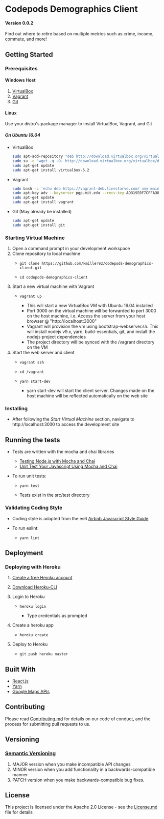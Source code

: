 # Codepods Demographics Client
####	Version 0.0.2

Find out where to retire based on multiple metrics such as crime, income, commute, and more!

## Getting Started


### Prerequisites

#### Windows Host

1.	[VirtualBox](https://www.virtualbox.org/wiki/Downloads)
2.	[Vagrant](https://www.vagrantup.com/downloads.html)
3.	[Git](https://git-scm.com/downloads)

#### Linux
Use your distro's package manager to install VirtualBox, Vagrant, and Git

##### On Ubuntu 16.04
- VirtualBox
  ```bash
  sudo apt-add-repository "deb http://download.virtualbox.org/virtualbox/debian xenial contrib"
  sudo su -c 'wget -q -O- http://download.virtualbox.org/virtualbox/debian/oracle_vbox_2016.asc | apt-key add -'
  sudo apt-get update
  sudo apt-get install virtualbox-5.2
  ```
- Vagrant
  ```bash
  sudo bash -c 'echo deb https://vagrant-deb.linestarve.com/ any main > /etc/apt/sources.list.d/wolfgang42-vagrant.list'
  sudo apt-key adv --keyserver pgp.mit.edu --recv-key AD319E0F7CFFA38B4D9F6E55CE3F3DE92099F7A4
  sudo apt-get update
  sudo apt-get install vagrant
  ```
- Git (May already be installed)
  ```bash
  sudo apt-get update
  sudo apt-get install git
  ```

### Starting Virtual Machine

1.	Open a command prompt in your development workspace
2.	Clone repository to local machine
	-	  git clone https://github.com/kmiller92/codepods-demographics-client.git
	-	  cd codepods-demographics-client
3.	Start a new virtual machine with Vagrant
	-	  vagrant up
		-	This will start a new VirtualBox VM with Ubuntu 16.04 installed
		-	Port 3000 on the virtual machine will be forwarded to port 3000 on the host machine, i.e. Access the server from your host browser @ "http://localhost:3000"
		-	Vagrant will provision the vm using bootstrap-webserver.sh. This will install nodejs v9.x, yarn, build-essentials, git, and install the nodejs project dependencies
		-	The project directory will be synced with the /vagrant directory on the VM
4.	Start the web server and client
	-	  vagrant ssh
	-	  cd /vagrant
	-	  yarn start-dev
		-	yarn start-dev will start the client server. Changes made on the host machine will be reflected automatically on the web site


### Installing

- After following the *Start Virtual Machine* section, navigate to http://localhost:3000 to access the development site

## Running the tests

- Tests are written with the mocha and chai libraries
	-  [Testing Node.js with Mocha and Chai](http://mherman.org/blog/2015/09/10/testing-node-js-with-mocha-and-chai/#.Wp048OjwaUk)
	-  [Unit Test Your Javascript Using Mocha and Chai](https://www.sitepoint.com/unit-test-javascript-mocha-chai/)

- To run unit tests:
	-     yarn test
	- Tests exist in the src/test directory

### Validating Coding Style

- Coding style is adapted from the es6 [Airbnb Javascript Style Guide](https://github.com/airbnb/javascript)

- To run eslint:
	-     yarn lint

## Deployment

### Deploying with Heroku

1. [Create a free Heroku account](https://signup.heroku.com/)
2. [Download Heroku-CLI](https://devcenter.heroku.com/articles/heroku-cli)
3. Login to Heroku
	-     heroku login
		- Type credentials as prompted

4. Create a heroku app
	-     heroku create
5. Deploy to Heroku
	-     git push heroku master

## Built With

- [React.js](https://reactjs.org/)
- [Yarn](https://yarnpkg.com/en/)
- [Google Maps APIs](https://developers.google.com/maps/)

## Contributing

Please read [Contributing.md](Contributing.md) for details on our code of conduct, and the process for submitting pull requests to us.

## Versioning

###	[Semantic Versioning](https://semver.org/)
1.	MAJOR version when you make incompatible API changes
2.	MINOR version when you add functionality in a backwards-compatible manner
3.	PATCH version when you make backwards-compatible bug fixes.

## License

This project is licensed under the Apache 2.0 License - see the [License.md](License.md) file for details

